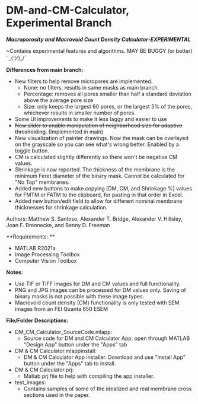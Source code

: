 # DM-and-CM-Calculator, Experimental Branch
***Macroporosity and Macrovoid Count Density Calculator-EXPERIMENTAL***

~Contains experimental features and algorithms. MAY BE BUGGY (or better) ¯\_(ツ)_/¯

**Differences from main branch:**
- New filters to help remove micropores are implemented. 
	- None: no filters, results in same masks as main branch.
	- Percentage: removes all pores smaller than half a standard deviation above the average pore size
	- Size: only keeps the largest 60 pores, or the largest 5% of the pores, whichever results in smaller number of pores. 
- Some UI improvements to make it less laggy and easier to use
- ~~New slider to enable manipulation of neighborhood size for adaptive thresholding.~~ (Implemented in main)
- New visualization of painter drawings. Now the mask can be overlayed on the grayscale so you can see what's wrong better. Enabled by a toggle button.
- CM is calculated slightly differently so there won't be negative CM values.
- Shrinkage is now reported. The thickness of the membrane is the minimum Feret diameter of the binary mask. Cannot be calculated for "No Top" membranes. 
- Added new buttons to make copying [DM, CM, and Shrinkage %] values for FMTM or FATM to the clipboard, for pasting in that order in Excel.
- Added new button/edit field to allow for different nominal membrane thicknesses for shrinkage calculation.

Authors: Matthew S. Santoso, Alexander T. Bridge, Alexander V. Hillsley, Joan F. Brennecke, and Benny D. Freeman

**Requirements: **
- MATLAB R2021a
- Image Processing Toolbox
- Computer Vision Toolbox

**Notes:**
- Use TIF or TIFF images for DM and CM values and full functionality.
- PNG and JPG images can be processed for DM values only. Saving of binary masks is not possible with these image types.
- Macrovoid count density (CM) functionality is only tested with SEM images from an FEI Quanta 650 ESEM

**File/Folder Descriptions:**
- DM_CM_Calculator_SourceCode.mlapp:
  - Source code for DM and CM Calculator App, open through MATLAB "Design App" button under the "Apps" tab
- DM & CM Calculator.mlappinstall:
  - DM & CM Calculator App installer. Download and use "Install App" button under the "Apps" tab to install.
- DM & CM Calculator.prj:
  - Matlab prj file to help with compiling the app installer.
- test_images:
  - Contains samples of some of the idealized and real membrane cross sections used in the paper.
